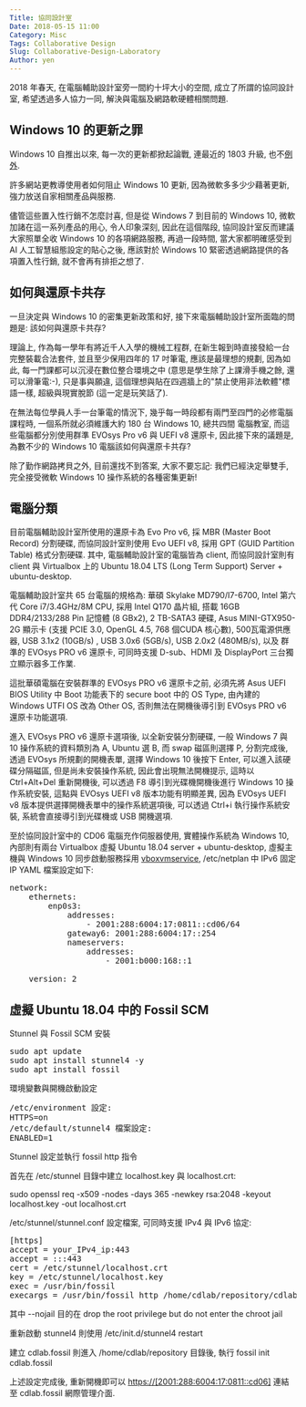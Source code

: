 ```yaml
---
Title: 協同設計室
Date: 2018-05-15 11:00
Category: Misc
Tags: Collaborative Design
Slug: Collaborative-Design-Laboratory
Author: yen
---
```


2018 年春天, 在電腦輔助設計室旁一間約十坪大小的空間, 成立了所謂的協同設計室, 希望透過多人協力一同, 解決與電腦及網路軟硬體相關問題.

<!-- PELICAN_END_SUMMARY -->

Windows 10 的更新之罪
----

Windows 10 自推出以來, 每一次的更新都掀起論戰, 連最近的 1803 升級, 也不[例外].

許多網站更教導使用者如何阻止 Windows 10 更新, 因為微軟多多少少藉著更新, 強力放送自家相關產品與服務.

儘管這些置入性行銷不怎麼討喜, 但是從 Windows 7 到目前的 Windows 10, 微軟加諸在這一系列產品的用心, 令人印象深刻, 因此在這個階段, 協同設計室反而建議大家照單全收 Windows 10 的各項網路服務, 再過一段時間, 當大家都明確感受到 AI 人工智慧組態設定的貼心之後, 應該對於 Windows 10 緊密透過網路提供的各項置入性行銷, 就不會再有排拒之想了.

[例外]: https://www.computerworld.com/article/3232632/microsoft-windows/how-to-block-windows-10-april-2018-update-from-installing.html

如何與還原卡共存
----

一旦決定與 Windows 10 的密集更新政策和好, 接下來電腦輔助設計室所面臨的問題是: 該如何與還原卡共存?

理論上, 作為每一學年有將近千人入學的機械工程群, 在新生報到時直接發給一台完整裝載合法套件, 並且至少保用四年的 17 吋筆電, 應該是最理想的規劃, 因為如此, 每一門課都可以沉浸在數位整合環境之中 (意思是學生除了上課滑手機之餘, 還可以滑筆電:-), 只是事與願違, 這個理想與貼在四週牆上的"禁止使用非法軟體"標語一樣, 超級與現實脫節 (這一定是玩笑話了).

在無法每位學員人手一台筆電的情況下, 幾乎每一時段都有兩門至四門的必修電腦課程時, 一個系所就必須維護大約 180 台 Windows 10, 總共四間 電腦教室, 而這些電腦都分別使用群準 EVOsys Pro v6 與 UEFI v8 還原卡, 因此接下來的議題是, 為數不少的 Windows 10 電腦該如何與還原卡共存?

除了勤作網路拷貝之外, 目前還找不到答案, 大家不要忘記: 我們已經決定舉雙手, 完全接受微軟 Windows 10 操作系統的各種密集更新!

電腦分類
----

目前電腦輔助設計室所使用的還原卡為 Evo Pro v6, 採 MBR (Master Boot Record) 分割硬碟, 而協同設計室則使用 Evo UEFI v8, 採用 GPT (GUID Partition Table) 格式分割硬碟. 其中, 電腦輔助設計室的電腦皆為 client, 而協同設計室則有 client 與 Virtualbox 上的 Ubuntu 18.04 LTS (Long Term Support) Server + ubuntu-desktop.

電腦輔助設計室共 65 台電腦的規格為: 華碩 Skylake MD790/I7-6700, Intel 第六代 Core i7/3.4GHz/8M CPU, 採用 Intel Q170 晶片組, 搭載 16GB DDR4/2133/288 Pin 記憶體 (8 GBx2), 2 TB-SATA3 硬碟, Asus MINI-GTX950-2G 顯示卡 (支援 PCIE 3.0, OpenGL 4.5, 768 個CUDA 核心數), 500瓦電源供應器, USB 3.1x2 (10GB/s) , USB 3.0x6 (5GB/s), USB 2.0x2 (480MB/s), 以及 群準的 EVOsys PRO v6 還原卡, 可同時支援 D-sub、HDMI 及 DisplayPort 三台獨立顯示器多工作業.

這批華碩電腦在安裝群準的 EVOsys PRO v6 還原卡之前, 必須先將 Asus UEFI BIOS Utility 中 Boot 功能表下的 secure boot 中的 OS Type, 由內建的 Windows UTFI OS 改為 Other OS, 否則無法在開機後導引到 EVOsys PRO v6 還原卡功能選項.

進入 EVOsys PRO v6 還原卡選項後, 以全新安裝分割硬碟, 一般 Windows 7 與 10 操作系統的資料類別為 A, Ubuntu 選 B, 而 swap 磁區則選擇 P, 分割完成後, 透過 EVOsys 所規劃的開機表單, 選擇 Windows 10 後按下 Enter, 可以進入該硬碟分隔磁區, 但是尚未安裝操作系統, 因此會出現無法開機提示, 這時以 Ctrl+Alt+Del 重新開機後, 可以透過 F8 導引到光碟機開機後進行 Windows 10 操作系統安裝, 這點與 EVOsys UEFI v8 版本功能有明顯差異, 因為 EVOsys UEFI v8 版本提供選擇開機表單中的操作系統選項後, 可以透過 Ctrl+i 執行操作系統安裝, 系統會直接導引到光碟機或 USB 開機選項.

至於協同設計室中的 CD06 電腦充作伺服器使用, 實體操作系統為 Windows 10, 內部則有兩台 Virtualbox 虛擬 Ubuntu 18.04 server + ubuntu-desktop, 虛擬主機與 Windows 10 同步啟動服務採用 [vboxvmservice], /etc/netplan 中 IPv6 固定 IP YAML 檔案設定如下:

<pre class="brush:jscript">
network:
    ethernets:
        enp0s3:
            addresses: 
                - 2001:288:6004:17:0811::cd06/64
            gateway6: 2001:288:6004:17::254
            nameservers:
                addresses:
                    - 2001:b000:168::1
 
    version: 2
</pre>

[vboxvmservice]: http://vboxvmservice.sourceforge.net/

虛擬 Ubuntu 18.04 中的 Fossil SCM
----

Stunnel 與 Fossil SCM 安裝

<pre class="brush:jscript">
sudo apt update
sudo apt install stunnel4 -y
sudo apt install fossil
</pre>

環境變數與開機啟動設定

<pre class="brush:jscript">
/etc/environment 設定:
HTTPS=on
/etc/default/stunnel4 檔案設定:
ENABLED=1
</pre>

Stunnel 設定並執行 fossil http 指令

首先在 /etc/stunnel 目錄中建立 localhost.key 與 localhost.crt:

sudo openssl req -x509 -nodes -days 365 -newkey rsa:2048 -keyout localhost.key -out localhost.crt

/etc/stunnel/stunnel.conf 設定檔案, 可同時支援 IPv4 與 IPv6 協定:

<pre class="brush:jscript">
[https]
accept = your_IPv4_ip:443
accept = :::443
cert = /etc/stunnel/localhost.crt
key = /etc/stunnel/localhost.key
exec = /usr/bin/fossil
execargs = /usr/bin/fossil http /home/cdlab/repository/cdlab.fossil --https --nojail
</pre>

其中 --nojail 目的在 drop the root privilege but do not enter the chroot jail

重新啟動 stunnel4 則使用 /etc/init.d/stunnel4 restart

建立 cdlab.fossil 則進入 /home/cdlab/repository 目錄後, 執行 fossil init cdlab.fossil

上述設定完成後, 重新開機即可以 <https://[2001:288:6004:17:0811::cd06]> 連結至 cdlab.fossil 網際管理介面.
